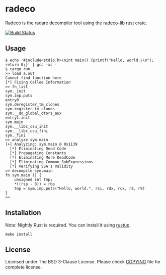 # radeco

Radeco is the radare decompiler tool using the [radeco-lib](https://github.com/radareorg/radeco-lib) rust crate.

[![Build Status](https://travis-ci.org/radareorg/radeco.svg)](https://travis-ci.org/radareorg/radeco)

## Usage

```shell
$ echo '#include<stdio.h>\nint main() {printf("Hello, world.\\n"); return 0;}' | gcc -xc -
$ cargo run
>> load a.out
Cannot find function here
[*] Fixing Callee Information
>> fn_list
sym._init
sym.imp.puts
entry0
sym.deregister_tm_clones
sym.register_tm_clones
sym.__do_global_dtors_aux
entry1.init
sym.main
sym.__libc_csu_init
sym.__libc_csu_fini
sym._fini
>> analyze sym.main
[+] Analyzing: sym.main @ 0x1139
  [*] Eliminating Dead Code
  [*] Propagating Constants
  [*] Eliminating More DeadCode
  [*] Eliminating Common SubExpressions
  [*] Verifying SSA's Validity
>> decompile sym.main
fn sym.main () {
    unsigned int tmp;
    *((rsp - 8)) = rbp
    tmp = sym.imp.puts("Hello, world.", rsi, rdx, rcx, r8, r9)
}
>>
```

## Installation

Note: Nightly Rust is required. You can install it using [rustup](https://rustup.rs/).

```shell
make install
```

## License
Licensed under The BSD 3-Clause License. Please check [COPYING](https://github.com/radare/radeco/blob/master/COPYING) file for
complete license.
